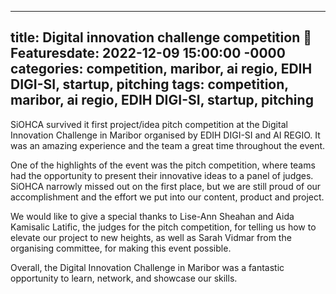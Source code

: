 ---
 title: Digital innovation challenge competition 🥈
 Featuresdate: 2022-12-09 15:00:00 -0000
 categories: competition, maribor, ai regio, EDIH DIGI-SI, startup, pitching
 tags: competition, maribor, ai regio, EDIH DIGI-SI, startup, pitching
 ---
SiOHCA survived it first project/idea pitch competition at the Digital Innovation Challenge in Maribor organised by EDIH DIGI-SI and AI REGIO. It was an amazing experience and the team a great time throughout the event.

One of the highlights of the event was the pitch competition, where teams had the opportunity to present their innovative ideas to a panel of judges. SiOHCA narrowly missed out on the first place, but we are still proud of our accomplishment and the effort we put into our content, product and project.

We would like to give a special thanks to Lise-Ann Sheahan and Aida Kamisalic Latific, the judges for the pitch competition, for telling us how to elevate our project to new heights, as well as Sarah Vidmar from the organising committee, for making this event possible.

Overall, the Digital Innovation Challenge in Maribor was a fantastic opportunity to learn, network, and showcase our skills.
